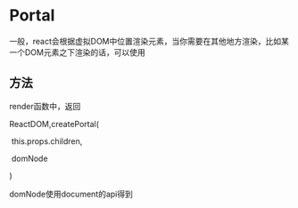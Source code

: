 # Portal

一般，react会根据虚拟DOM中位置渲染元素，当你需要在其他地方渲染，比如某一个DOM元素之下渲染的话，可以使用



## 方法

render函数中，返回

ReactDOM,createPortal(

​	this.props.children,

​	domNode

)



domNode使用document的api得到